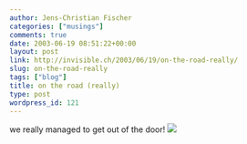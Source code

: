 ```yaml
---
author: Jens-Christian Fischer
categories: ["musings"]
comments: true
date: 2003-06-19 08:51:22+00:00
layout: post
link: http://invisible.ch/2003/06/19/on-the-road-really/
slug: on-the-road-really
tags: ["blog"]
title: on the road (really)
type: post
wordpress_id: 121
---
```


we really managed to get out of the door!
![](images/35I60016.jpg)
